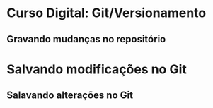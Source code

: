 # Curso Digital: Git/Versionamento

## Gravando mudanças no repositório

# Salvando modificações no Git

## Salavando alterações no Git